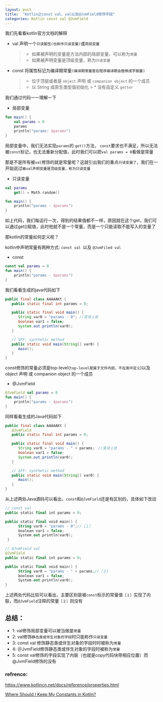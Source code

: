 ```yaml
---
layout: post
title:  "Kotlin之const val、val以及@JvmField修饰字段"
categories: Kotlin const val @JvmField
---
```


我们先看看kotlin官方文档的解释

* val 声明一个`只读属性(也称作只读变量)`或`局部变量`

	> * 如果被声明的变量是方法内部的局部变量，可以称为`常量`
	> * 如果被声明变量是顶级变量，称为`只读变量`

* const 将属性标记为编译期常量`(编译期常量是在程序编译期会替换成字面量)`
	
	> * 位于顶层或者是 `object` 声明 或 `companion object` 的一个成员
	> * 以 String 或原生类型值初始化
        > * 没有自定义 `getter`


我们通过代码一一理解一下

* 局部变量

```kotlin
fun main() {
	val params = 0
	params
	println("params: $params")
}
```
局部变量中，我们无法实现`params`的 `get()`方法， `const`要求也不满足，所以无法被`const`标记，也无法重新分配值，此时我们可以把`val params = 0`看做是常量

那是不是所有被`val`修饰的就是常量呢？这就引出我们的重点`只读变量了`，我们在一开始说过`被val声明变量是顶级变量，称为只读变量`


* 只读变量

```kotlin
val params
    get() = Math.random()

fun main() {
	println("params - $params")
}
```
如上代码，我们每运行一次，得到的结果值都不一样，原因就在这个get，我们可以通过get()赋值，此时他就不是一个常量，而是一个只能读取不能写入的变量了

那kotlin的常量如何定义呢？

kotlin中声明常量有两种方式: `const val `以及 `@JvmFiled val` 

* const
```kotlin
const val params = 0
fun main() {
	println("params - $params")
}
```
我们看看生成的java代码如下
```java
public final class AAAAAKt {
   public static final int params = 0;

   public static final void main() {
      String var0 = "params - 0"; //变动１处
      boolean var1 = false;
      System.out.println(var0);
   }

   // $FF: synthetic method
   public static void main(String[] var0) {
      main();
   }
}
```
const修饰的常量必须是top-level(`top-level是属于文件内部，不在类中定义`)以及object 声明 或 companion object 的一个成员

* @JvmField
```kotlin
@JvmField val params = 0
fun main() {
    println("params - $params")
}
```
同样看看生成的Java代码如下
```java
public final class AAAAAKt {
   @JvmField
   public static final int params = 0;

   public static final void main() {
      String var0 = "params - " + params;　//变动１处
      boolean var1 = false;
      System.out.println(var0);
   }

   // $FF: synthetic method
   public static void main(String[] var0) {
      main();
   }
}
```
从上述两处Java源码可以看出，`const`和`@JvmField`还是有区别的，具体如下改动
```kotlin
// const val
public static final int params = 0;

public static final void main() {
      String var0 = "params - 0";//［１］
      boolean var1 = false;
      System.out.println(var0);
 }

// @JvmField val
@JvmField
public static final int params = 0;

public static final void main() {
      String var0 = "params - " + params;//［２］
      boolean var1 = false;
      System.out.println(var0);
}

```
上述两处代码比较可以看出，主要区别是被`const`标示的常量值`［１］`实现了内联，而`@JvmField`注释的常量`［２］`则没有

## 总结：
* 1: val修饰局部变量可以被当做是`常量`
* 2: val修饰`静态类或伴生对象的字段`时只能称作`只读变量`
* 3: const val 修饰静态类或伴生对象的字段时时被称为`常量`
* 4: ＠JvmField修饰静态类或伴生对象的字段时被称为`常量`
* 5: const val修饰的字段实现了内联（也就是copy代码块带相应位置）而@JvmField修饰的没有


### refrence: 

https://www.kotlincn.net/docs/reference/properties.html


[Where Should I Keep My Constants in Kotlin?](https://blog.egorand.me/where-do-i-put-my-constants-in-kotlin/)